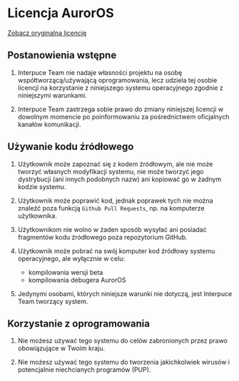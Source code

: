 # Licencja AurorOS

[Zobacz oryginalną licencję](https://github.com/Interpuce/AurorOS/blob/main/docs/licenses/pl-PL.md)

## Postanowienia wstępne

1. Interpuce Team nie nadaje własności projektu na osobę współtworzącą/używającą oprogramowania, lecz udziela tej osobie licencji na korzystanie z niniejszego systemu operacyjnego zgodnie z niniejszymi warunkami.

2. Interpuce Team zastrzega sobie prawo do zmiany niniejszej licencji w dowolnym momencie po poinformowaniu za pośrednictwem oficjalnych kanałów komunikacji.

## Używanie kodu źródłowego

1. Użytkownik może zapoznać się z kodem źródłowym, ale nie może tworzyć własnych modyfikacji systemu, nie może tworzyć jego dystrybucji (ani innych podobnych nazw) ani kopiować go w żadnym kodzie systemu.

2. Użytkownik może poprawić kod, jednak poprawek tych nie można znaleźć poza funkcją `Github Pull Requests`, np. na komputerze użytkownika.

3. Użytkownikom nie wolno w żaden sposób wysyłać ani posiadać fragmentów kodu źródłowego poza repozytorium GitHub.

4. Użytkownik może pobrać na swój komputer kod źródłowy systemu operacyjnego, ale wyłącznie w celu:
    - kompilowania wersji beta
    - kompilowania debugera AurorOS

5. Jedynymi osobami, których niniejsze warunki nie dotyczą, jest Interpuce Team tworzący system.

## Korzystanie z oprogramowania

1. Nie możesz używać tego systemu do celów zabronionych przez prawo obowiązujące w Twoim kraju.

2. Nie możesz używać tego systemu do tworzenia jakichkolwiek wirusów i potencjalnie niechcianych programów (PUP).